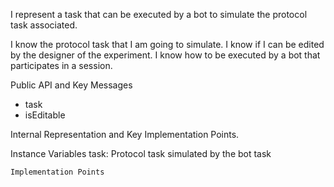 I represent a task that can be executed by a bot to simulate the protocol task associated.

I know the protocol task that I am going to simulate.
I know if I can be edited by the designer of the experiment.
I know how to be executed by a bot that participates in a session. 


Public API and Key Messages

- task
- isEditable

 
Internal Representation and Key Implementation Points.

   Instance Variables
		task:		<ExperimentTask>	Protocol task simulated by the bot task

    Implementation Points